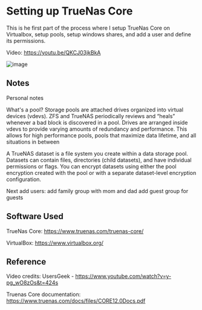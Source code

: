 
# Setting up TrueNas Core
This is he first part of the process where I setup TrueNas Core on Virtualbox, setup pools, setup windows shares, and add a user and define its permissions.

Video: https://youtu.be/QKCJ03jkBkA

![image](https://github.com/CoolCake322/Creating-a-homelab-server-in-VirtualBox/assets/124210891/e6b8c463-7ec6-465f-aa4d-b599921f00e8)


## Notes

Personal notes

What's a pool? 
Storage pools are attached drives organized into virtual devices (vdevs). ZFS and TrueNAS periodically
reviews and “heals” whenever a bad block is discovered in a pool. Drives are arranged inside vdevs to
provide varying amounts of redundancy and performance. This allows for high performance pools, pools
that maximize data lifetime, and all situations in between

A TrueNAS dataset is a file system you create within a data storage pool. Datasets can contain files, directories (child
datasets), and have individual permissions or flags. You can encrypt datasets using either the pool encryption created
with the pool or with a separate dataset-level encryption configuration.


Next 
    add users:
        add family group with mom and dad
        add guest group for guests

## Software Used
    

TrueNas Core: https://www.truenas.com/truenas-core/

VirtualBox: https://www.virtualbox.org/


## Reference

Video credits: UsersGeek - https://www.youtube.com/watch?v=y-pg_wO8zOs&t=424s

Truenas Core documentation: https://www.truenas.com/docs/files/CORE12.0Docs.pdf
